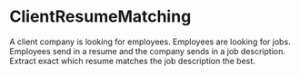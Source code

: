 # ClientResumeMatching
A client company is looking for employees. Employees are looking for jobs. Employees send in a resume and the company sends in a job description. Extract exact which resume matches the job description the best. 
